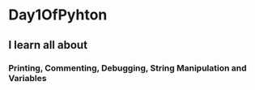 # Day1OfPyhton
## I learn all about 
### Printing, Commenting, Debugging, String Manipulation and Variables
